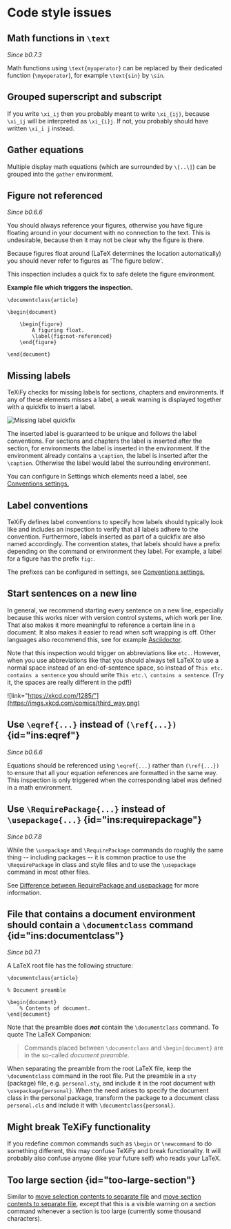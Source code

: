 # Code style issues

## Math functions in `\text`
_Since b0.7.3_

Math functions using `\text{myoperator}` can be replaced by their dedicated function (`\myoperator`), for example `\text{sin}` by `\sin`.

## Grouped superscript and subscript

If you write `\xi_ij` then you probably meant to write `\xi_{ij}`, because `\xi_ij` will be interpreted as `\xi_{i}j`.
If not, you probably should have written `\xi_i j` instead.

## Gather equations
Multiple display math equations (which are surrounded by `\[..\]`) can be grouped into the `gather` environment.

## Figure not referenced

_Since b0.6.6_

You should always reference your figures, otherwise you have figure floating around in your document with no connection to the text.
This is undesirable, because then it may not be clear why the figure is there.

Because figures float around (LaTeX determines the location automatically) you should never refer to figures as 'The figure below'.

This inspection includes a quick fix to safe delete the figure environment.

**Example file which triggers the inspection.**

<!-- ```latex -->
```
\documentclass{article}

\begin{document}

    \begin{figure}
        A figuring float.
        \label{fig:not-referenced}
    \end{figure}

\end{document}
```

## Missing labels
TeXiFy checks for missing labels for sections, chapters and environments. If any of these elements misses a label, a weak warning is displayed together with a quickfix to insert a label.

![Missing label quickfix](https://user-images.githubusercontent.com/7955528/73370333-5a045000-42b4-11ea-8148-971fb0a5858b.png)

The inserted label is guaranteed to be unique and follows the label conventions. For sections and chapters the label is inserted after the section, for environments the label is inserted in the environment. If the environment already contains a `\caption`, the label is inserted after the `\caption`. Otherwise the label would label the surrounding environment.

You can configure in Settings which elements need a label, see [Conventions settings.](TeXiFy-settings.md#conventions)

## Label conventions

TeXiFy defines label conventions to specify how labels should typically look like and includes an inspection to verify that all labels adhere to the convention. Furthermore, labels inserted as part of a quickfix are also named accordingly. The convention states, that labels should have a prefix depending on the command or environment they label. For example, a label for a figure has the prefix `fig:`.

The prefixes can be configured in settings, see [Conventions settings.](TeXiFy-settings.md#conventions)

## Start sentences on a new line

In general, we recommend starting every sentence on a new line, especially because this works nicer with version control systems, which work per line.
That also makes it more meaningful to reference a certain line in a document.
It also makes it easier to read when soft wrapping is off.
Other languages also recommend this, see for example [Asciidoctor](https://asciidoctor.org/docs/asciidoc-recommended-practices/#one-sentence-per-line).

Note that this inspection would trigger on abbreviations like `etc.`.
However, when you use abbreviations like that you should always tell LaTeX to use a normal space instead of an end-of-sentence space, so instead of `This etc. contains a sentence` you should write `This etc.\ contains a sentence`.
(Try it, the spaces are really different in the pdf!)

![link="https://xkcd.com/1285/"](https://imgs.xkcd.com/comics/third_way.png)

##  Use `\eqref{...}` instead of `(\ref{...})` {id="ins:eqref"}
_Since b0.6.6_

Equations should be referenced using `\eqref{...}` rather than `(\ref{...})` to ensure that all your equation references
are formatted in the same way. This inspection is only triggered when the corresponding label was defined in a math environment.

##  Use `\RequirePackage{...}` instead of `\usepackage{...}` {id="ins:requirepackage"}
_Since b0.7.8_

While the `\usepackage` and `\RequirePackage` commands do roughly the same thing -- including packages -- it is common practice to use the `\RequirePackage` in class and style files and to use the `\usepackage` command in most other files.

See [Difference between RequirePackage and usepackage](https://tex.stackexchange.com/questions/19919/whats-the-difference-between-requirepackage-and-usepackage) for more information.

##  File that contains a document environment should contain a `\documentclass` command {id="ins:documentclass"}
_Since b0.7.1_

A LaTeX root file has the following structure:

<!-- ```latex -->
```
\documentclass{article}

% Document preamble

\begin{document}
    % Contents of document.
\end{document}
```

Note that the preamble does ***not*** contain the `\documentclass` command.
To quote The LaTeX Companion:

> Commands placed between `\documentclass` and `\begin{document}` are in the so-called _document preamble_.

When separating the preamble from the root LaTeX file, keep the `\documentclass` command in the root file.
Put the preamble in a `sty` (package) file, e.g. `personal.sty`, and include it in the root document with `\usepackage{personal}`.
When the need arises to specify the document class in the personal package, transform the package to a document class `personal.cls` and include it with `\documentclass{personal}`.

## Might break TeXiFy functionality

If you redefine common commands such as `\begin` or `\newcommand` to do something different, this may confuse TeXiFy and break functionality.
It will probably also confuse anyone (like your future self) who reads your LaTeX.

## Too large section {id="too-large-section"}

Similar to [move selection contents to separate file](Intentions.md#selection-to-file) and [move section contents to separate file](Intentions.md#move-section-to-file), except that this is a visible warning on a section command whenever a section is too large (currently some thousand characters).
